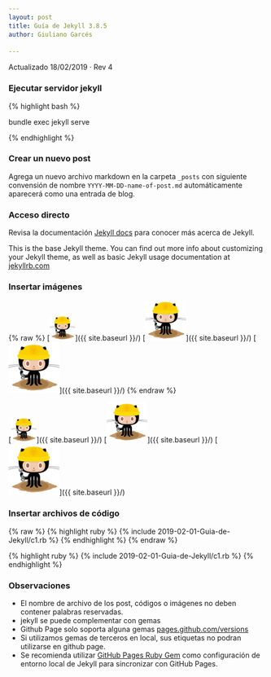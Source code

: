 ```yaml
---
layout: post
title: Guía de Jekyll 3.8.5
author: Giuliano Garcés

---
```

Actualizado 18/02/2019 · Rev 4

### Ejecutar servidor jekyll

{% highlight bash %}

bundle exec jekyll serve

{% endhighlight %}


### Crear un nuevo post 

Agrega un nuevo archivo markdown en la carpeta `_posts` con siguiente convensión de nombre `YYYY-MM-DD-name-of-post.md` automáticamente aparecerá como una entrada de blog. 


### Acceso directo

Revisa la documentación  [Jekyll docs][jekyll-docs] para conocer más acerca de Jekyll. 

[jekyll-docs]: https://jekyllrb.com/docs/home

This is the base Jekyll theme. You can find out more info about customizing your Jekyll theme, as well as basic Jekyll usage documentation at [jekyllrb.com](https://jekyllrb.com/)


### Insertar imágenes

{% raw %}
[<img src="/images/404.jpg" style="width: 50px;"/>]({{ site.baseurl }}/)
[<img src="/images/404.jpg" style="width: 80px;"/>]({{ site.baseurl }}/)
[<img src="/images/404.jpg" style="width: 100px;"/>]({{ site.baseurl }}/)
{% endraw %}

[<img src="/images/404.jpg" style="width: 50px;"/>]({{ site.baseurl }}/)
[<img src="/images/404.jpg" style="width: 80px;"/>]({{ site.baseurl }}/)
[<img src="/images/404.jpg" style="width: 100px;"/>]({{ site.baseurl }}/)

### Insertar archivos de código 

{% raw %}
    {% highlight ruby %}
    {% include 2019-02-01-Guia-de-Jekyll/c1.rb %}
    {% endhighlight %}
{% endraw %}

{% highlight ruby %}
{% include 2019-02-01-Guia-de-Jekyll/c1.rb %}
{% endhighlight %}

### Observaciones

- El nombre de archivo de los post, códigos o imágenes no deben contener palabras reservadas.
- jekyll se puede complementar con gemas
- Github Page solo soporta alguna gemas [pages.github.com/versions](https://pages.github.com/versions/) 
- Si utilizamos gemas de terceros en local, sus etiquetas no podran utilizarse en github page.
- Se recomienda utilizar [GitHub Pages Ruby Gem](https://github.com/github/pages-gem) como configuración de entorno local de Jekyll para sincronizar con GitHub Pages.
